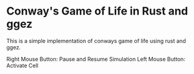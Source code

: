 # Conway's Game of Life in Rust and ggez

This is a simple implementation of conways game of life using rust and ggez. 

Right Mouse Button: Pause and Resume Simulation
Left Mouse Button: Activate Cell